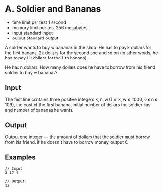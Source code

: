# A. Soldier and Bananas
- time limit per test 1 second
- memory limit per test 256 megabytes
- input standard input
- output standard output

A soldier wants to buy w bananas in the shop. He has to pay k dollars for the first banana, 2k dollars for the second one and so on (in other words, he has to pay i·k dollars for the i-th banana).

He has n dollars. How many dollars does he have to borrow from his friend soldier to buy w bananas?
## Input

The first line contains three positive integers k, n, w (1  ≤  k, w  ≤  1000, 0 ≤ n ≤ 109), the cost of the first banana, initial number of dollars the soldier has and number of bananas he wants.
## Output

Output one integer — the amount of dollars that the soldier must borrow from his friend. If he doesn't have to borrow money, output 0.
## Examples
````
// Input
3 17 4

// Output
13
````
